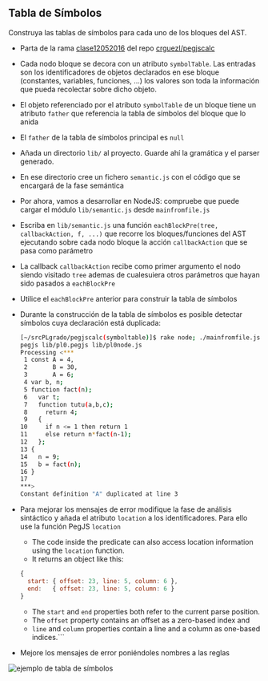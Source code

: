 ## Tabla de Símbolos

Construya las tablas de símbolos para cada uno de los bloques del AST. 

* Parta de la rama [clase12052016](git@github.com:crguezl/pegjscalc.git) del 
repo [crguezl/pegjscalc](https://github.com/crguezl/pegjscalc/tree/clase12052016)
* Cada nodo bloque se decora con un atributo `symbolTable`. Las entradas son los identificadores 
de objetos declarados en ese bloque (constantes, variables, funciones, ...) los valores son toda la información que pueda recolectar sobre dicho objeto.
* El objeto referenciado por el atributo `symbolTable` de un bloque 
tiene un atributo `father` que referencia la tabla de símbolos del bloque que lo anida  
* El `father` de la tabla de símbolos principal es `null`
* Añada un directorio `lib/` al proyecto. Guarde ahí la gramática y el parser generado.
* En ese directorio cree un fichero `semantic.js` con el código que se encargará de la fase semántica
* Por ahora, vamos a desarrollar en NodeJS: compruebe que puede cargar el módulo `lib/semantic.js` desde
`mainfromfile.js`
* Escriba en `lib/semantic.js` una función `eachBlockPre(tree, callbackAction, f, ...)` 
que recorre los bloques/funciones del AST ejecutando sobre cada nodo bloque la acción `callbackAction`
que se pasa como parámetro
* La callback `callbackAction` recibe como primer argumento el nodo siendo visitado `tree` ademas de cualesuiera otros parámetros que hayan sido pasados a `eachBlockPre`
* Utilice el `eachBlockPre` anterior para construir la tabla de símbolos
* Durante la construcción de la tabla de símbolos es posible detectar símbolos cuya declaración está duplicada:
  ```bash
  [~/srcPLgrado/pegjscalc(symboltable)]$ rake node; ./mainfromfile.js tests/twicedecl.pl0 
  pegjs lib/pl0.pegjs lib/pl0node.js
  Processing <***
   1 const A = 4, 
   2       B = 30,
   3       A = 6;
   4 var b, n;
   5 function fact(n);
   6   var t;
   7   function tutu(a,b,c);
   8     return 4;
   9   { 
  10     if n <= 1 then return 1 
  11     else return n*fact(n-1);
  12   };
  13 {
  14   n = 9;
  15   b = fact(n);
  16 }
  17 
  ***>
  Constant definition "A" duplicated at line 3
  ```

* Para mejorar los mensajes de error modifique la fase de análisis sintáctico y 
añada el atributo `location` a los identificadores. Para ello use la función PegJS `location`
  * The code inside the predicate can also access location information using the
`location` function. 
  * It returns an object like this:

  ```javascript
  {
    start: { offset: 23, line: 5, column: 6 },
    end:   { offset: 23, line: 5, column: 6 }
  }
  ```
  * The `start` and `end` properties both refer to the current parse position. 
  * The `offset` property contains an offset as a zero-based index and 
  * `line` and `column` properties contain a line and a column as one-based indices.```
* Mejore los mensajes de error poniéndoles nombres a las reglas

![ejemplo de tabla de símbolos](http://image.slidesharecdn.com/symboltabledesign-120903114359-phpapp02/95/symbol-table-design-compiler-construction-20-728.jpg?cb=1346673018)
